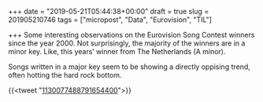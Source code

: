 +++
date = "2019-05-21T05:44:38+00:00"
draft = true
slug = 201905210746
tags = ["micropost", "Data", "Eurovision", "TIL"]

+++
Some interesting observations on the Eurovision Song Contest winners since the year 2000. Not surprisingly, the majority of the winners are in a minor key. Like, this years’ winner from The Netherlands (A minor).

Songs written in a major key seem to be showing a directly oppising trend, often hotting the hard rock bottom.

{{<tweet "[1130077488791654400](https://twitter.com/kitlovelace/status/1130077488791654400)">}}
